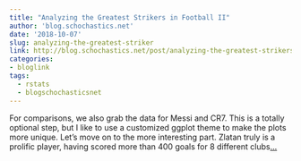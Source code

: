 ```yaml
---
title: "Analyzing the Greatest Strikers in Football II"
author: 'blog.schochastics.net'
date: '2018-10-07'
slug: analyzing-the-greatest-striker
link: http://blog.schochastics.net/post/analyzing-the-greatest-strikers-in-football-ii-visualizing-data/
categories:
- bloglink
tags:
  - rstats
  - blogschochasticsnet
---
```


For comparisons, we also grab the data for Messi and CR7. This is a totally optional step, but I like to use a customized ggplot theme to make the plots more unique. Let’s move on to the more interesting part. Zlatan truly is a prolific player, having scored more than 400 goals for 8 different clubs[... <i class="fas fa-external-link-alt"></i>](http://blog.schochastics.net/post/analyzing-the-greatest-strikers-in-football-ii-visualizing-data/)

